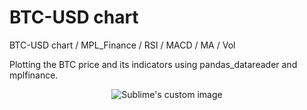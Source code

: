 # BTC-USD chart  
BTC-USD chart / MPL_Finance / RSI / MACD / MA / Vol  
  
Plotting the BTC price and its indicators using pandas_datareader and mplfinance.  
  
<p align="center">
  <img src="https://github.com/hamedmokazemi/BTC-USD_chart/blob/main/BTC-USD chart.png" alt="Sublime's custom image"/>
</p>  
